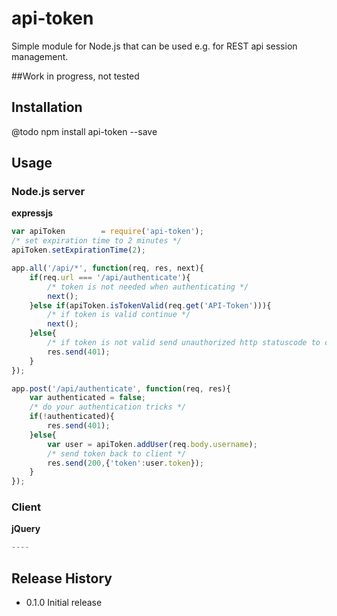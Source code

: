 api-token
=========

Simple module for Node.js that can be used e.g. for REST api session management.

##Work in progress, not tested

## Installation

@todo npm install api-token --save

## Usage

### Node.js server

**expressjs**

```javascript
var apiToken        = require('api-token');
/* set expiration time to 2 minutes */
apiToken.setExpirationTime(2);
```

```javascript
app.all('/api/*', function(req, res, next){
    if(req.url === '/api/authenticate'){
        /* token is not needed when authenticating */
        next();
    }else if(apiToken.isTokenValid(req.get('API-Token'))){
        /* if token is valid continue */
        next();
    }else{
        /* if token is not valid send unauthorized http statuscode to client */
        res.send(401);
    }
});
```

```javascript
app.post('/api/authenticate', function(req, res){
    var authenticated = false;
    /* do your authentication tricks */
    if(!authenticated){
        res.send(401);
    }else{
        var user = apiToken.addUser(req.body.username);
        /* send token back to client */
        res.send(200,{'token':user.token});
    }
});
```

### Client

**jQuery**

```javascript
----
```



## Release History

* 0.1.0 Initial release